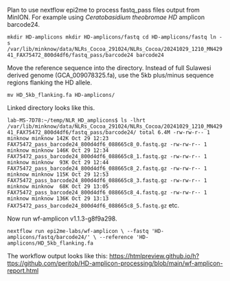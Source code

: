Plan to use nextflow epi2me to process fastq_pass files output from MinION. For example using _Ceratobasidium theobromae_ _HD_ amplicon barcode24.

``
mkdir HD-amplicons
mkdir HD-amplicons/fastq
cd HD-amplicons/fastq
ln -s /var/lib/minknow/data/NLRs_Cocoa_291024/NLRs_Cocoa/20241029_1210_MN42941_FAX75472_800d4df6/fastq_pass/barcode24 barcode24
``

Move the reference sequence into the directory. Instead of full Sulawesi derived genome (GCA_009078325.fa), use the 5kb plus/minus sequence regions flanking the HD allele.

``
mv HD_5kb_flanking.fa HD-amplicons/
``

Linked directory looks like this.

``
lab-MS-7D78:~/temp/NLR_HD_amplicons$ ls -lhrt /var/lib/minknow/data/NLRs_Cocoa_291024/NLRs_Cocoa/20241029_1210_MN42941_FAX75472_800d4df6/fastq_pass/barcode24/
total 6.4M
-rw-rw-r-- 1 minknow minknow 142K Oct 29 12:23 FAX75472_pass_barcode24_800d4df6_088665c8_0.fastq.gz
-rw-rw-r-- 1 minknow minknow 146K Oct 29 12:34 FAX75472_pass_barcode24_800d4df6_088665c8_1.fastq.gz
-rw-rw-r-- 1 minknow minknow  93K Oct 29 12:44 FAX75472_pass_barcode24_800d4df6_088665c8_2.fastq.gz
-rw-rw-r-- 1 minknow minknow 115K Oct 29 12:53 FAX75472_pass_barcode24_800d4df6_088665c8_3.fastq.gz
-rw-rw-r-- 1 minknow minknow  68K Oct 29 13:05 FAX75472_pass_barcode24_800d4df6_088665c8_4.fastq.gz
-rw-rw-r-- 1 minknow minknow 136K Oct 29 13:13 FAX75472_pass_barcode24_800d4df6_088665c8_5.fastq.gz
``
etc.

Now run wf-amplicon v1.1.3-g8f9a298.

``
nextflow run epi2me-labs/wf-amplicon \
--fastq 'HD-amplicons/fastq/barcode24/' \
--reference 'HD-amplicons/HD_5kb_flanking.fa
``

The workflow output looks like this:
https://htmlpreview.github.io/h?ttps://github.com/peritob/HD-amplicon-processing/blob/main/wf-amplicon-report.html
